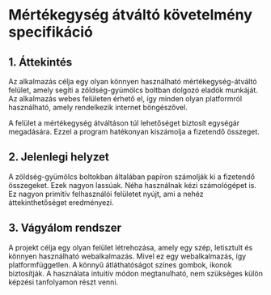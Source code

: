 # Mértékegység átváltó követelmény specifikáció

## 1. Áttekintés

Az alkalmazás célja egy olyan könnyen használható mértékegység-átváltó felület, amely segíti a zöldség-gyümölcs boltban dolgozó eladók munkáját. Az alkalmazás webes felületen érhető el, így minden olyan platformról használható, amely rendelkezik internet böngészővel.

A felület a mértékegység átváltáson túl lehetőséget biztosít egységár megadására. Ezzel a program hatékonyan kiszámolja a fizetendő összeget.

## 2. Jelenlegi helyzet

A zöldség-gyümölcs boltokban általában papíron számolják ki a fizetendő összegeket. Ezek nagyon lassúak. Néha használnak kézi számológépet is. Ez nagyon primitív felhasználói felületet nyújt, ami a nehéz áttekinthetőséget eredményezi.

## 3. Vágyálom rendszer

A projekt célja egy olyan felület létrehozása, amely egy szép, letisztult és könnyen használható webalkalmazás. Mivel ez egy webalkalmazás, így platformfüggetlen. A könnyű átláthatóságot színes gombok, ikonok biztosítják. A használata intuitív módon megtanulható, nem szükséges külön képzési tanfolyamon részt venni.
